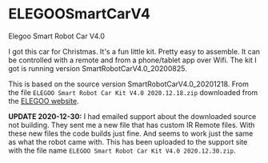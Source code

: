 # ELEGOOSmartCarV4

Elegoo Smart Robot Car V4.0

I got this car for Christmas. It's a fun little kit. Pretty easy to assemble.
It can be controlled with a remote and from a phone/tablet app over Wifi. The
kit I got is running version SmartRobotCarV4.0_20200825.

This is based on the source version SmartRobotCarV4.0_20201218.
From the file `ELEGOO Smart Robot Car Kit V4.0 2020.12.18.zip` downloaded from the
[ELEGOO website](https://www.elegoo.com/pages/arduino-kits-support-files).

**UPDATE 2020-12-30:**
I had emailed support about the downloaded source not building. They sent me a
new file that has custom IR Remote files. With these new files the code builds
just fine. And seems to work just the same as what the robot came with. This
has been uploaded to the support site with the file name
`ELEGOO Smart Robot Car Kit V4.0 2020.12.30.zip`.
